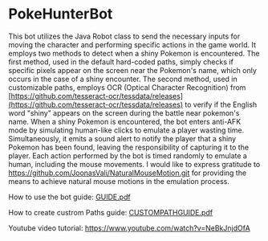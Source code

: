 # PokeHunterBot
This bot utilizes the Java Robot class to send the necessary inputs for moving the character and performing specific actions in the game world. It employs two methods to detect when a shiny Pokemon is encountered. The first method, used in the default hard-coded paths, simply checks if specific pixels appear on the screen near the Pokemon's name, which only occurs in the case of a shiny encounter. The second method, used in customizable paths, employs OCR (Optical Character Recognition) from [https://github.com/tesseract-ocr/tessdata/releases](https://github.com/tesseract-ocr/tessdata/releases)
to verify if the English word "shiny" appears on the screen during the battle near pokemon's name. When a shiny Pokemon is encountered, the bot enters anti-AFK mode by simulating human-like clicks to emulate a player wasting time. Simultaneously, it emits a sound alert to notify the player that a shiny Pokemon has been found, leaving the responsibility of capturing it to the player.
Each action performed by the bot is timed randomly to emulate a human, including the mouse movements. I would like to express gratitude to https://github.com/JoonasVali/NaturalMouseMotion.git for providing the means to achieve natural mouse motions in the emulation process.

How to use the bot guide: [GUIDE.pdf](https://github.com/LorenzoMezza/PokeHunterBot/files/13631786/GUIDE.pdf)

How to create custrom Paths guide: [CUSTOMPATHGUIDE.pdf](https://github.com/LorenzoMezza/PokeHunterBot/files/13631790/CUSTOMPATHGUIDE.pdf)

Youtube video tutorial: https://www.youtube.com/watch?v=NeBkJnjdOfA
